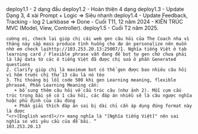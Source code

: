 deploy1.1 - 2 dạng đầu 
deploy1.2 - Hoàn thiện 4 dạng 
deploy1.3 - Update Dạng 3, 4 xài Prompt + Logic => Siêu nhanh
deploy1.4 - Update Feedback, Tracking - log 2 Larkbase => Done - Cuối T11, 12 năm 2024 - KIẾN TRÚC MVC (Model, View, Controller). 
deploy1.5 - Cuối T2 năm 2025. 

```
cường ơi, check lại giúp chị cái web gen câu hỏi của The Coach nha vì tháng này sắp mass produce tình huống cho dự án personalize nên muốn nhờ em check lạihttp://103.253.20.13:25007/1. Nghĩa tiếng Việt ở tab learning card / Flexible phrase vẫn đang để bot tự gen chứ chưa phải là lấy data từ các ô tiếng Việt đã được chị sửa ở phần Generated questions
2. Clarify giúp chị là maximum bot có thể gen được bao nhiêu câu hỏi vì hôm trước chị thử 13 câu là nó tèo
3. Thi thoảng bị lỗi code 500 khi gen Learning meaning, flexible phrase4. Phần Learning Meaning cần: 
   + bổ sung thêm câu hỏi về cấu trúc câu (như ảnh 2). Mỗi cụm cấu trúc trong bài sẽ có 1 câu hỏi, các đáp án nhiễu sẽ là câu ngược nghĩa hoặc phủ định của câu đúng
   + Phần giải thích đáp án sai bị dài chỉ cần áp dụng đúng format này là được 
“<r>[English word]</r> mang nghĩa là "[Nghĩa tiếng Việt]" nên sai nghĩa so với yêu cầu của đề bài. “
103.253.20.13
```